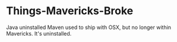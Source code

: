 Things-Mavericks-Broke
======================

Java uninstalled
Maven used to ship with OSX, but no longer within Mavericks. It's uninstalled.
